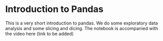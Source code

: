 # Introduction to Pandas

This is a very short introduction to pandas. We do some exploratory data analysis and some slicing and dicing.
The notebook is accompanied with the video here (link to be added)